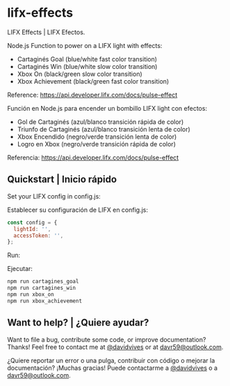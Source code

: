 # lifx-effects
LIFX Effects | LIFX Efectos.

Node.js Function to power on a LIFX light with effects:

* Cartaginés Goal (blue/white fast color transition)
* Cartaginés Win (blue/white slow color transition)
* Xbox On (black/green slow color transition)
* Xbox Achievement (black/green fast color transition)

Reference: https://api.developer.lifx.com/docs/pulse-effect

Función en Node.js  para encender un bombillo LIFX light con efectos:

* Gol de Cartaginés (azul/blanco transición rápida de color)
* Triunfo de Cartaginés (azul/blanco transición lenta de color)
* Xbox Encendido (negro/verde transición lenta de color)
* Logro en Xbox (negro/verde transición rápida de color)

Referencia: https://api.developer.lifx.com/docs/pulse-effect

## Quickstart | Inicio rápido

Set your LIFX config in config.js:

Establecer su configuración de LIFX en config.js:

```javascript
const config = {
  lightId: '',
  accessToken: '',
};
```

Run:

Ejecutar:

```bash
npm run cartagines_goal
npm run cartagines_win
npm run xbox_on
npm run xbox_achievement
```

## Want to help? | ¿Quiere ayudar?

Want to file a bug, contribute some code, or improve documentation? Thanks! Feel free to contact me at [@davidvives](https://twitter.com/davidvives) or at davr59@outlook.com.

¿Quiere reportar un error o una pulga, contribuir con código o mejorar la documentación? ¡Muchas gracias! Puede contactarme a [@davidvives](https://twitter.com/davidvives) o a davr59@outlook.com.
